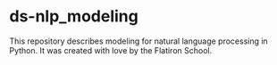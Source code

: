 # ds-nlp_modeling

This repository describes modeling for natural language processing in Python. It was created with love by the Flatiron School.
